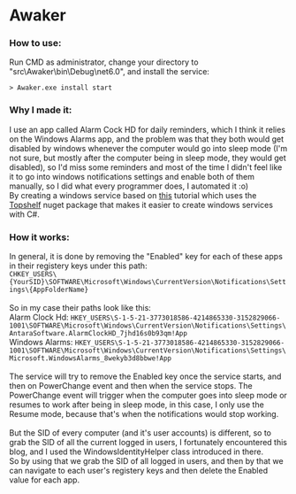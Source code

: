 # Awaker
### How to use:
Run CMD as administrator, change your directory to "src\Awaker\bin\Debug\net6.0", and install the service:
<br/>
```batch
> Awaker.exe install start
```
### Why I made it:
I use an app called Alarm Cock HD for daily reminders, which I think it relies on the Windows Alarms app, and the problem was that they both would get disabled by windows whenever the computer would go into sleep mode (I'm not sure, but mostly after the computer being in sleep mode, they would get disabled), so I'd miss some reminders and most of the time I didn't feel like it to go into windows notifications settings and enable both of them manually, so I did what every programmer does, I automated it :o)
<br/>
By creating a windows service based on [this](https://youtu.be/y64L-3HKuP0) tutorial which uses the [Topshelf](https://www.nuget.org/packages/Topshelf/) nuget package that makes it easier to create windows services with C#.
<br/>
### How it works:
In general, it is done by removing the "Enabled" key for each of these apps in their registery keys under this path:
<br/>
`CHKEY_USERS\{YourSID}\SOFTWARE\Microsoft\Windows\CurrentVersion\Notifications\Settings\{AppFolderName}`
<br/>
<br/>
So in my case their paths look like this:
<br/>
Alarm Clock Hd: `HKEY_USERS\S-1-5-21-3773018586-4214865330-3152829066-1001\SOFTWARE\Microsoft\Windows\CurrentVersion\Notifications\Settings\AntaraSoftware.AlarmClockHD_7jhd16s0b93qm!App`
<br/>
Windows Alarms: `HKEY_USERS\S-1-5-21-3773018586-4214865330-3152829066-1001\SOFTWARE\Microsoft\Windows\CurrentVersion\Notifications\Settings\Microsoft.WindowsAlarms_8wekyb3d8bbwe!App`
<br/>
<br/>
The service will try to remove the Enabled key once the service starts, and then on PowerChange event and then when the service stops. The PowerChange event will trigger when the computer goes into sleep mode or resumes to work after being in sleep mode, in this case, I only use the Resume mode, because that's when the notifications would stop working.
<br/>
<br/>
But the SID of every computer (and it's user accounts) is different, so to grab the SID of all the current logged in users, I fortunately encountered this blog, and I used the WindowsIdentityHelper class introduced in there.
<br/>
So by using that we grab the SID of all logged in users, and then by that we can navigate to each user's registery keys and then delete the Enabled value for each app.
